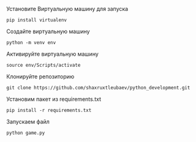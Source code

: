 Установите Виртуальную машину для запуска

    pip install virtualenv

Создайте виртуальную машину

    python -m venv env

Активируйте виртуальную машину

    source env/Scripts/activate

Клонируйте репозиторию

    git clone https://github.com/shaxruxtleubaev/python_development.git

Установим пакет из requirements.txt

    pip install -r requirements.txt

Запускаем файл

    python game.py